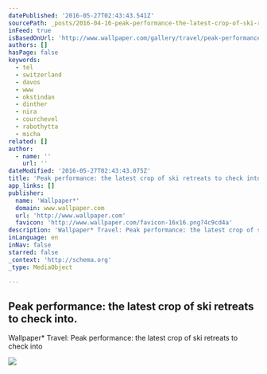 ```yaml
---
datePublished: '2016-05-27T02:43:43.541Z'
sourcePath: _posts/2016-04-16-peak-performance-the-latest-crop-of-ski-retreats-to-check-i.md
inFeed: true
isBasedOnUrl: 'http://www.wallpaper.com/gallery/travel/peak-performance-the-latest-crop-of-ski-retreats-to-check-into'
authors: []
hasPage: false
keywords:
  - tel
  - switzerland
  - davos
  - www
  - okstindan
  - dinther
  - nira
  - courchevel
  - rabothytta
  - micha
related: []
author:
  - name: ''
    url: ''
dateModified: '2016-05-27T02:43:43.075Z'
title: 'Peak performance: the latest crop of ski retreats to check into.'
app_links: []
publisher:
  name: 'Wallpaper*'
  domain: www.wallpaper.com
  url: 'http://www.wallpaper.com'
  favicon: 'http://www.wallpaper.com/favicon-16x16.png?4c9cd4a'
description: 'Wallpaper* Travel: Peak performance: the latest crop of ski retreats to check into'
inLanguage: en
inNav: false
starred: false
_context: 'http://schema.org'
_type: MediaObject

---
```

<article style=""><h1>Peak performance: the latest crop of ski retreats to check into.</h1><p>Wallpaper* Travel: Peak performance: the latest crop of ski retreats to check into</p><img src="https://s3-us-west-2.amazonaws.com/the-grid-img/p/0c415ccc5ecac7fe44d3df195dd97fb432d25ebc.jpg" /></article>